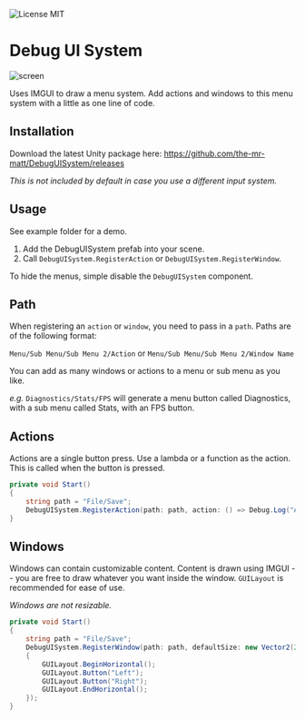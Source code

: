 ![License MIT](https://img.shields.io/badge/license-MIT-green.svg)

# Debug UI System

![screen](https://i.imgur.com/n9ZBpC3.png)

Uses IMGUI to draw a menu system. Add actions and windows to this menu system with a little as one line of code.

## Installation

Download the latest Unity package here: https://github.com/the-mr-matt/DebugUISystem/releases

<em>This is not included by default in case you use a different input system.</em>

## Usage

See example folder for a demo.

1. Add the DebugUISystem prefab into your scene.
2. Call `DebugUISystem.RegisterAction` or `DebugUISystem.RegisterWindow`.

To hide the menus, simple disable the `DebugUISystem` component.

## Path

When registering an `action` or `window`, you need to pass in a `path`. Paths are of the following format:

`Menu/Sub Menu/Sub Menu 2/Action` or `Menu/Sub Menu/Sub Menu 2/Window Name`

You can add as many windows or actions to a menu or sub menu as you like.

<em>e.g.</em> `Diagnostics/Stats/FPS` will generate a menu button called Diagnostics, with a sub menu called Stats, with an FPS button.

## Actions

Actions are a single button press. Use a lambda or a function as the action. This is called when the button is pressed.

```csharp
private void Start()
{
    string path = "File/Save";
    DebugUISystem.RegisterAction(path: path, action: () => Debug.Log("Action Called"));
}
```

## Windows

Windows can contain customizable content. Content is drawn using IMGUI -- you are free to draw whatever you want inside the window. `GUILayout` is recommended for ease of use.

<em>Windows are not resizable.</em>

```csharp
private void Start()
{
    string path = "File/Save";
    DebugUISystem.RegisterWindow(path: path, defaultSize: new Vector2(250, 400), onDrawWindow: () =>
    {
        GUILayout.BeginHorizontal();
        GUILayout.Button("Left");
        GUILayout.Button("Right");
        GUILayout.EndHorizontal();
    });
}
```